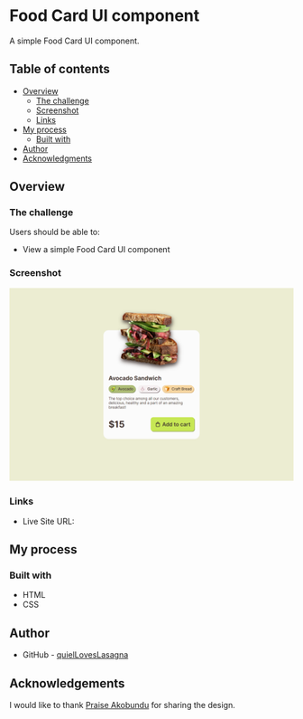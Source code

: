 # Food Card UI component

A simple Food Card UI component.

## Table of contents

- [Overview](#overview)
  - [The challenge](#the-challenge)
  - [Screenshot](#screenshot)
  - [Links](#links)
- [My process](#my-process)
  - [Built with](#built-with)
- [Author](#author)
- [Acknowledgments](#acknowledgments)

## Overview

### The challenge

Users should be able to:

- View a simple Food Card UI component

### Screenshot

![Project Overview](./assets/preview.png)

### Links

- Live Site URL: []()

## My process

### Built with

- HTML
- CSS

## Author

- GitHub - [quielLovesLasagna](https://github.com/quielLovesLasagna)

## Acknowledgements

I would like to thank [Praise Akobundu](https://www.figma.com/@dtechguyx) for sharing the design.
